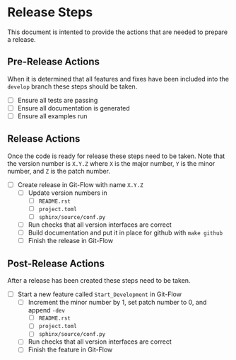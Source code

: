 # Release Steps
This document is intented to provide the actions that are needed to prepare a release.

## Pre-Release Actions
When it is determined that all features and fixes have been included into the `develop` branch these steps should be taken.

- [ ] Ensure all tests are passing
- [ ] Ensure all documentation is generated
- [ ] Ensure all examples run

## Release Actions
Once the code is ready for release these steps need to be taken.
Note that the version number is `X.Y.Z` where `X` is the major number, `Y` is the minor number, and `Z` is the patch number.

- [ ] Create release in Git-Flow with name `X.Y.Z`
    - [ ] Update version numbers in
        - [ ] `README.rst`
        - [ ] `project.toml`
        - [ ] `sphinx/source/conf.py`
    - [ ] Run checks that all version interfaces are correct
    - [ ] Build documentation and put it in place for github with `make github`
    - [ ] Finish the release in Git-Flow

## Post-Release Actions
After a release has been created these steps need to be taken.

- [ ] Start a new feature called `Start_Development` in Git-Flow
    - [ ] Increment the minor number by 1, set patch number to 0, and append `-dev`
        - [ ] `README.rst`
        - [ ] `project.toml`
        - [ ] `sphinx/source/conf.py`
    - [ ] Run checks that all version interfaces are correct
    - [ ] Finish the feature in Git-Flow
